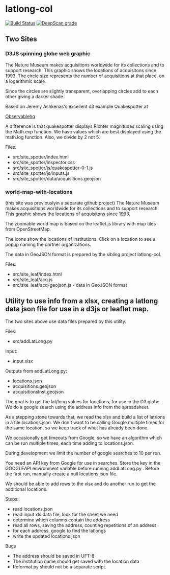# latlong-col

[![Build Status](https://travis-ci.com/rleir/latlong-col.svg?branch=master)](https://travis-ci.com/rleir/latlong-col)
[![DeepScan grade](https://deepscan.io/api/teams/5622/projects/7455/branches/75998/badge/grade.svg)](https://deepscan.io/dashboard#view=project&tid=5622&pid=7455&bid=75998)

## Two Sites

### D3JS spinning globe web graphic

The Nature Museum makes acquisitions worldwide for its collections and to support research. This graphic shows the locations of acquisitons since 1993. The circle size represents the number of acquisitions at that place, on a logarithmic scale.

Since the circles are slightly transparent, overlapping circles add to each other giving a darker shade.


Based on Jeremy Ashkenas's excellent d3 example Quakespotter at

[Observablehq](https://observablehq.com/@jashkenas/quakespotter-0-1@1050)

A difference is that quakespotter displays Richter magnitudes scaling using the Math.exp function. We have values which are best displayed using the math.log function. Also, we divide by 2 not 5.

Files:

*  src/site_spotter/index.html
*  src/site_spotter/inspector.css
*  src/site_spotter/js/quakespotter-0-1.js
*  src/site_spotter/js/inputs.js
*  src/site_spotter/data/acquisitions.geojson

### world-map-with-locations

(this site was previouslyin a separate github project)
The Nature Museum makes acquisitions worldwide for its collections and to support research. This graphic shows the locations of acquisitons since 1993.

The zoomable world map is based on the leaflet.js library with map tiles from OpenStreetMap.

The icons show the locations of institutions. Click on a location to see a popup naming the partner organizations.

The data in GeoJSON format is prepared by the sibling project latlong-col.

Files:

*  src/site_leaf/index.html
*  src/site_leaf/acq.js
*  src/site_leaf/acq-geojson.js - data in GeoJSON format


## Utility to use info from a xlsx, creating a latlong data json file for use in a d3js or leaflet map.

The two sites above use data files prepared by this utility.

Files:

*  src/addLatLong.py

Input:

*  input.xlsx

Outputs from addLatLong.py:

*  locations.json
*  acquisitions.geojson
*  acquisitionsInst.geojson

The goal is to get the lat/long values for locations, for use in the D3 globe. We do a google search using the address info from the spreadsheet.

As a stepping stone towards that, we read the xlsx and build a list of lat/lons in a file locations.json. We don't want to be calling Google multiple times for the same location, so we keep track of what has already been done.

We occasionally get timeouts from Google, so we have an algorithm which can be run multiple times, each time adding to locations.json.

During development we limit the number of google searches to 10 per run.

You need an API key from Google for use in searches. Store the key in the GOOGLEAPI environment variable before running addLatLong.py .  Before the first run, manually create a null locations.json file.

We should be able to add rows to the xlsx and do another run to get the additional locations.

Steps:

*  read locations.json
*  read input xls data file, look for the sheet we need
*  determine which columns contain the address
*  read all rows, saving the address, counting repetitions of an address
*  for each address, google to find the latlongs
*  write the updated locations.json

Bugs

*  The address should be saved in UFT-8
*  The institution name should get saved with the location data
*  Reformat.py should not be a separate script.
